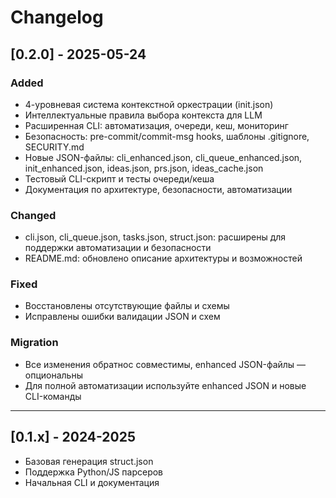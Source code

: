 # Changelog

## [0.2.0] - 2025-05-24

### Added
- 4-уровневая система контекстной оркестрации (init.json)
- Интеллектуальные правила выбора контекста для LLM
- Расширенная CLI: автоматизация, очереди, кеш, мониторинг
- Безопасность: pre-commit/commit-msg hooks, шаблоны .gitignore, SECURITY.md
- Новые JSON-файлы: cli_enhanced.json, cli_queue_enhanced.json, init_enhanced.json, ideas.json, prs.json, ideas_cache.json
- Тестовый CLI-скрипт и тесты очереди/кеша
- Документация по архитектуре, безопасности, автоматизации

### Changed
- cli.json, cli_queue.json, tasks.json, struct.json: расширены для поддержки автоматизации и безопасности
- README.md: обновлено описание архитектуры и возможностей

### Fixed
- Восстановлены отсутствующие файлы и схемы
- Исправлены ошибки валидации JSON и схем

### Migration
- Все изменения обратнос совместимы, enhanced JSON-файлы — опциональны
- Для полной автоматизации используйте enhanced JSON и новые CLI-команды

---

## [0.1.x] - 2024-2025
- Базовая генерация struct.json
- Поддержка Python/JS парсеров
- Начальная CLI и документация
